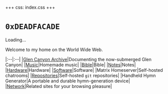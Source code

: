 +++
css: index.css
+++

# `0xDEADFACADE`

<html>

<div id="stellated-loading" class="outline">Loading...</div>
<p></p>
<div id="tracks"></div>

<script src="/static/js/microne.js"></script>
<script src="/static/js/index-music.js"></script>
<script defer src="/static/js/three.js"></script>
<script defer src="/static/js/stellated.js"></script>
<script defer src="/static/js/songs/p13a.js"></script>
<script defer src="/static/js/index.js"></script>

</html>


Welcome to my home on the World Wide Web.

|:--|:--|
|[Glen Canyon Archive](glen)|Documenting the now-submerged Glen Canyon|
|[Music](music)|Homemade music|
|[Bible](bible)|Bible|
|[Notes](notes)|Notes|
|[Hardware](hardware)|Hardware|
|[Software](software)|Software|
|Matrix Homeserver|Self-hosted chatrooms|
|[Repositories](git)|Self-hosted `git` repositories|
|Handheld Hymn Generator|A portable and durable hymn-generation device|
|[Network](network)|Related sites for your browsing pleasure|
